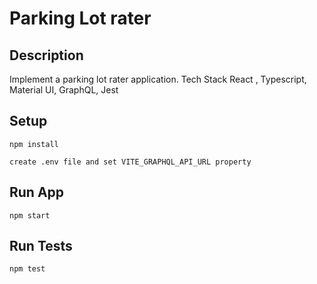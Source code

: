 # Parking Lot rater

## Description

Implement a parking lot rater application.
Tech Stack
React , Typescript, Material UI, GraphQL, Jest

## Setup

```
npm install
```
```
create .env file and set VITE_GRAPHQL_API_URL property
```

## Run App

```
npm start
```

## Run Tests

```
npm test
```
